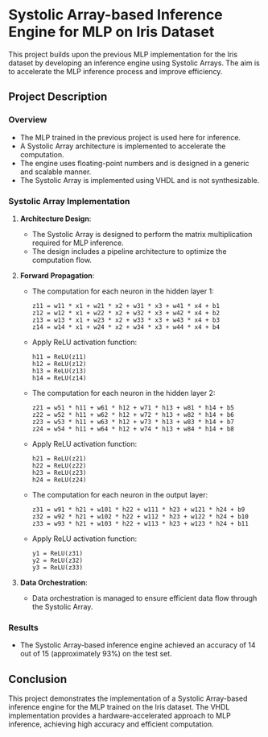 # Systolic Array-based Inference Engine for MLP on Iris Dataset

This project builds upon the previous MLP implementation for the Iris dataset by developing an inference engine using Systolic Arrays. The aim is to accelerate the MLP inference process and improve efficiency.

## Project Description

### Overview

- The MLP trained in the previous project is used here for inference.
- A Systolic Array architecture is implemented to accelerate the computation.
- The engine uses floating-point numbers and is designed in a generic and scalable manner.
- The Systolic Array is implemented using VHDL and is not synthesizable.

### Systolic Array Implementation

1. **Architecture Design**:
    - The Systolic Array is designed to perform the matrix multiplication required for MLP inference.
    - The design includes a pipeline architecture to optimize the computation flow.

2. **Forward Propagation**:
    - The computation for each neuron in the hidden layer 1:
        ```text
        z11 = w11 * x1 + w21 * x2 + w31 * x3 + w41 * x4 + b1
        z12 = w12 * x1 + w22 * x2 + w32 * x3 + w42 * x4 + b2
        z13 = w13 * x1 + w23 * x2 + w33 * x3 + w43 * x4 + b3
        z14 = w14 * x1 + w24 * x2 + w34 * x3 + w44 * x4 + b4
        ```
    - Apply ReLU activation function:
        ```text
        h11 = ReLU(z11)
        h12 = ReLU(z12)
        h13 = ReLU(z13)
        h14 = ReLU(z14)
        ```
    - The computation for each neuron in the hidden layer 2:
        ```text
        z21 = w51 * h11 + w61 * h12 + w71 * h13 + w81 * h14 + b5
        z22 = w52 * h11 + w62 * h12 + w72 * h13 + w82 * h14 + b6
        z23 = w53 * h11 + w63 * h12 + w73 * h13 + w83 * h14 + b7
        z24 = w54 * h11 + w64 * h12 + w74 * h13 + w84 * h14 + b8
        ```
    - Apply ReLU activation function:
        ```text
        h21 = ReLU(z21)
        h22 = ReLU(z22)
        h23 = ReLU(z23)
        h24 = ReLU(z24)
        ```
    - The computation for each neuron in the output layer:
        ```text
        z31 = w91 * h21 + w101 * h22 + w111 * h23 + w121 * h24 + b9
        z32 = w92 * h21 + w102 * h22 + w112 * h23 + w122 * h24 + b10
        z33 = w93 * h21 + w103 * h22 + w113 * h23 + w123 * h24 + b11
        ```
    - Apply ReLU activation function:
        ```text
        y1 = ReLU(z31)
        y2 = ReLU(z32)
        y3 = ReLU(z33)
        ```

3. **Data Orchestration**:
    - Data orchestration is managed to ensure efficient data flow through the Systolic Array.

### Results

- The Systolic Array-based inference engine achieved an accuracy of 14 out of 15 (approximately 93%) on the test set.

## Conclusion

This project demonstrates the implementation of a Systolic Array-based inference engine for the MLP trained on the Iris dataset. The VHDL implementation provides a hardware-accelerated approach to MLP inference, achieving high accuracy and efficient computation.
